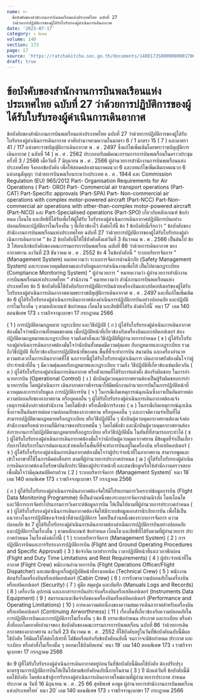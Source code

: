 ```yaml
---
name: >-
  ข้อบังคับของสำนักงานการบินพลเรือนแห่งประเทศไทย ฉบับที่ 27
  ว่าด้วยการปฏิบัติการของผู้ได้รับใบรับรองผู้ดำเนินการเดินอากาศ
date: '2023-07-17'
category: ง พิเศษ
volume: 140
section: 173
page: 17
source: 'https://ratchakitcha.soc.go.th/documents/140D173S0000000001700.pdf'
draft: true
---
```


# ข้อบังคับของสำนักงานการบินพลเรือนแห่งประเทศไทย ฉบับที่ 27 ว่าด้วยการปฏิบัติการของผู้ได้รับใบรับรองผู้ดำเนินการเดินอากาศ

ข้อบังคับของสํานักงานการบินพลเรือนแห่งประเทศไทย ฉบับที่ 27 ว่าด้วยการปฏิบัติการของผู้ได้รับใบรับรองผู้ดําเนินการเดินอากาศ อาศัยอํานาจตามความในมาตรา 6 / 1 มาตรา 15 ( 7 ) และมาตรา 41 / 117 แห่งพระราชบัญญัติการเดินอากาศ พ . ศ . 2497 ซึ่งแก้ไขเพิ่มเติมโดยพระราชบัญญัติการเดินอากาศ ( ฉบับที่ 14 ) พ . ศ . 2562 ประกอบกับมติคณะกรรมการการบินพลเรือนในคราวประชุมครั้งที่ 3 / 2566 เมื่อวันที่ 7 มิถุนายน พ . ศ . 2566 ผู้อํานวยการสํานักงานการบินพลเรือนแห่งประเทศไทย จึงออกข้อบังคับ เพื่อให้สอดคล้องตามภาคผนวก 6 และบทแก้ไขเพิ่มเติมภาคผนวก 6 แห่งอนุสัญญา ว่าด้วยการบินพลเรือนระหว่างประเทศ ค . ศ . 1944 และ Commission Regulation (EU) 965/2012 Part- Organisation Requirements for Air Operations ( Part- ORO) Part- Commercial air transport operations (Part-CAT) Part-Specific approvals (Part-SPA) Part- Non-commercial air operations with complex motor-powered aircraft (Part-NCC) Part-Non-commercial air operations with other-than-complex motor-powered aircraft (Part-NCO) และ Part-Specialised operations (Part-SPO) เกี่ยวกับหลักเกณฑ์ ข้อกําหนด เงื่อนไข และสิทธิที่ได้รับเพื่อให้ผู้ได้รับ ใบรับรองผู้ดําเนินการเดินอากาศปฏิบัติการบินอย่างปลอดภัยและปฏิบัติการในเรื่องอื่น ๆ ที่เกี่ยวข้องไว้ ดังต่อไปนี้ ข้อ 1 ข้อบังคับนี้เรียกว่า “ ข้อบังคับของสํานักงานการบินพลเรือนแห่งประเทศไทย ฉบับที่ 27 ว่าด้วยการปฏิบัติการของผู้ได้รับใบรับรองผู้ดําเนินการเดินอากาศ ” ข้อ 2 ข้อบังคับนี้ให้ใช้บังคับตั้งแต่วันที่ 3 ธันวาคม พ . ศ . 2566 เป็นต้นไป ข้อ 3 ให้ยกเลิกข้อบังคับของคณะกรรมการการบินพลเรือน ฉบับที่ 86 ว่าด้วยการเดินอากาศ ของอากาศยาน ลงวันที่ 23 ธันวาคม พ . ศ . 2552 ข้อ 4 ในข้อบังคับนี้ “ ระบบบริหารจัดการ ” (Management System) หมายความว่า ระบบการจัดการด้านนิรภัย (Safety Management System) และระบบควบคุมติดตามและกํากับดูแลการดําเนินงานเพื่อให้ เป็นไปตามกฎระเบียบ (Compliance Monitoring System) “ ผู้อํานวยการ ” หมายความว่า ผู้อํานวยการสํานักงานการบินพลเรือนแห่งประเทศไทย “ สํานักงาน ” หมายความว่า สํานักงานการบินพลเรือนแห่งประเทศไทย ข้อ 5 ข้อบังคับนี้ใช้บังคับกับการปฏิบัติการบินด้วยเครื่องบินและเฮลิคอปเตอร์ของผู้ได้รับ ใบรับรองผู้ดําเนินการเดินอากาศตามพระราชบัญญัติการเดินอากาศ พ . ศ . 2497 และที่แก้ไขเพิ่มเติม ข้อ 6 ผู้ได้รับใบรับรองผู้ดําเนินการเดินอากาศต้องดําเนินการปฏิบัติการบินอย่างปลอดภัย และปฏิบัติการในเรื่องอื่น ๆ ตามหลักเกณฑ์ ข้อกําหนด เงื่อนไข และสิทธิที่ได้รับ ดังต่อไปนี้ ้ หนา 17 ่ เลม 140 ตอนพิเศษ 173 ง ราชกิจจานุเบกษา 17 กรกฎาคม 2566

( 1 ) การปฏิบัติตามกฎหมาย กฎระเบียบ และวิธีปฏิบัติ ( ก ) ผู้ได้รับใบรับรองผู้ดําเนินการเดินอากาศต้องมั่นใจว่าพนักงานทั้งหมดของตน เมื่อปฏิบัติหน้าที่เกี่ยวข้องกับเครื่องบินและเฮลิคอปเตอร์ ต้องปฏิบัติตามกฎหมายและกฎระเบียบ รวมถึงคําสั่งและวิธีปฏิบัติที่ผู้อํานวยการกําหนด ( ข ) ผู้ได้รับใบรับรองผู้ดําเนินการเดินอากาศต้องมั่นใจว่านักบินทั้งหมดมีความคุ้นเคย กับกฎหมายและกฎระเบียบ รวมถึงวิธีปฏิบัติ ที่เกี่ยวข้องกับการปฏิบัติหน้าที่ของตน พื้นที่ที่จะทําการบิน สนามบิน และเครื่องอํานวยความสะดวกในการเดินอากาศที่ใช้ นอกจากนี้ผู้ได้รับใบรับรองผู้ดําเนินการ เดินอากาศยังต้องมั่นใจว่าผู้ประจําหน้าที่อื่น ๆ มีความคุ้นเคยกับกฎหมายและกฎระเบียบ รวมถึง วิธีปฏิบัติที่เกี่ยวข้องเช่นเดียวกัน ( ค ) ผู้ได้รับใบรับรองผู้ดําเนินการเดินอากาศ หรือตัวแทนที่ได้รับการแต่งตั้ง ต้องรับผิดชอบ ในการอํานวยการบิน (Operational Control) ( ง ) นักบินผู้ควบคุมอากาศยานต้องเป็นผู้รับผิดชอบการอํานวยการบิน โดยผู้ดําเนินการ เดินอากาศอาจพิจารณาให้มีพนักงานอํานวยการบินในการปฏิบัติหน้าที่ควบคุมและการกํากับดูแล การปฏิบัติการบิน ( จ ) ในกรณีเกิดเหตุการณ์ฉุกเฉินซึ่งอาจเป็นอันตรายต่อความปลอดภัยของอากาศยาน หรือบุคคลอื่น ๆ ผู้ได้รับใบรับรองผู้ดําเนินการเดินอากาศต้องแจ้งเหตุการณ์ดังกล่าวต่อสํานักงาน โดยไม่ชักช้า หรือเมื่อมีการร้องขอ ( ฉ ) ในกรณีเกิดเหตุการณ์ฉุกเฉิน ซึ่งอาจเป็นอันตรายต่อความปลอดภัยของอากาศยาน หรือบุคคลอื่น ๆ และอาจมีความจําเป็นที่ไม่สามารถปฏิบัติตามกฎหมายหรือกฎระเบียบ หรือวิธีปฏิบัติใด ๆ นักบินผู้ควบคุมอากาศยานต้องแจ้งต่อสํานักงานหรือหน่วยงานที่มีอํานาจของประเทศนั้น ๆ โดยไม่ชักช้า และนักบินผู้ควบคุมอากาศยานต้องส่งรายงานการไม่ปฏิบัติตามกฎหมายหรือกฎระเบียบ หรือวิธีปฏิบัตินั้น ในทันทีที่สามารถกระทําได้ ( ช ) ผู้ได้รับใบรับรองผู้ดําเนินการเดินอากาศต้องมั่นใจว่านักบินผู้ควบคุมอากาศยาน มีข้อมูลที่จําเป็นเกี่ยวกับการให้บริการในการค้นหาและช่วยเหลือในพื้นที่ที่จะทําการบินอยู่ในเครื่องบิน หรือเฮลิคอปเตอร์ ( ซ ) ผู้ได้รับใบรับรองผู้ดําเนินการเดินอากาศต้องมั่นใจว่าผู้ประจําหน้าที่ในอากาศยาน สามารถพูดและเข้าใจภาษาที่ใช้ในการติดต่อสื่อสาร ตามที่ผู้อํานวยการประกาศกําหนด ( ฌ ) ผู้ได้รับใบรับรองผู้ดําเนินการเดินอากาศต้องเก็บรักษาบันทึกประวัติของผู้ประจําหน้าที่ และสมาชิกลูกเรือให้สํานักงานตรวจสอบ เพื่อมั่นใจว่ามีคุณสมบัติครบถ้วน ( 2 ) ระบบบริหารจัดการ (Management System) ้ หนา 18 ่ เลม 140 ตอนพิเศษ 173 ง ราชกิจจานุเบกษา 17 กรกฎาคม 2566

( ก ) ผู้ได้รับใบรับรองผู้ดําเนินการเดินอากาศต้องจัดให้มีโปรแกรมการวิเคราะห์ข้อมูลการบิน (Flight Data Monitoring Programme) ที่เป็นส่วนหนึ่งของระบบการจัดการด้านนิรภัย โดยเงื่อนไข และวิธีการการจัดทําโปรแกรมการวิเคราะห์ข้อมูลการบิน ให้เป็นไปตามที่ผู้อํานวยการประกาศกําหนด ( ข ) ผู้ได้รับใบรับรองผู้ดําเนินการเดินอากาศต้องจัดให้มีระบบข้อมูลเอกสารนิรภัยการบิน เพื่อใช้เป็นแนวทางในการปฏิบัติของเจ้าหน้าที่ด้านปฏิบัติการ โดยเป็นส่วนหนึ่งของระบบการจัดการ ความปลอดภัย ข้อ 7 ผู้ได้รับใบรับรองผู้ดําเนินการเดินอากาศต้องดําเนินการปฏิบัติการบินอย่างปลอดภัย และปฏิบัติการในเรื่องอื่น ๆ ตามหลักเกณฑ์ ข้อกําหนด เงื่อนไข และสิทธิที่ได้รับตามที่ผู้อํานวยการ ประกาศกําหนด ในเรื่องดังต่อไปนี้ ( 1 ) ระบบบริหารจัดการ (Management System) ( 2 ) การปฏิบัติการบินและการรับรองการปฏิบัติการบิน (Flight and Ground Operating Procedures and Specific Approval) ( 3 ) ข้อจํากัดเวลาทําการบิน เวลาปฏิบัติหน้าที่และเวลาพักผ่อน (Flight and Duty Time Limitations and Rest Requirements) ( 4 ) ผู้ประจําหน้าที่ในอากาศ (Flight Crew) พนักงานอํานวยการบิน (Flight Operations Officer/Flight Dispatcher) และสมาชิกลูกเรือผู้ปฏิบัติหน้าที่ทางเทคนิค (Technical Crew) ( 5 ) พนักงานต้อนรับในเครื่องบินหรือเฮลิคอปเตอร์ (Cabin Crew) ( 6 ) การรักษาความปลอดภัยในเครื่องบินหรือเฮลิคอปเตอร์ (Security) ( 7 ) คู่มือ สมุดปูม และบันทึก (Manuals Logs and Records) ( 8 ) เครื่องวัด อุปกรณ์ และเอกสารการบินประจําเครื่องบินหรือเฮลิคอปเตอร์ (Instruments Data Equipment) ( 9 ) สมรรถนะและขีดจํากัดของเครื่องบินหรือเฮลิคอปเตอร์ (Performance and Operating Limitations) ( 10 ) การคงความต่อเนื่องของความสมควรเดินอากาศสําหรับเครื่องบินหรือเฮลิคอปเตอร์ (Continuing Airworthiness) ( 11 ) เรื่องอื่นที่เกี่ยวข้องกับความปลอดภัยในการปฏิบัติการบินและการปฏิบัติการในเรื่องอื่น ๆ ข้อ 8 บรรดาข้อกําหนด ประกาศ และระเบียบ หรือคําสั่งที่ออกโดยอาศัยอํานาจของ ข้อบังคับของคณะกรรมการการบินพลเรือน ฉบับที่ 86 ว่าด้วยการเดินอากาศของอากาศยาน ลงวันที่ 23 ธันวาคม พ . ศ . 2552 ที่ใช้บังคับอยู่ในวันที่ข้อบังคับฉบับนี้มีผลใช้บังคับ ให้มีผลใช้ได้ต่อไปเท่าที่ ไม่่ขัดหรือแย้งกับข้อบังคับฉบับนี้ จนกว่าจะมีข้อกําหนด ประกาศ และระเบียบ หรือคําสั่งในเรื่องนั้น ๆ ออกมาใช้บังคับแทน ้ หนา 19 ่ เลม 140 ตอนพิเศษ 173 ง ราชกิจจานุเบกษา 17 กรกฎาคม 2566

ข้อ 9 ผู้ที่ได้รับใบรับรองผู้ดําเนินการเดินอากาศอยู่ก่อนวันที่ข้อบังคับนี้มีผลใช้บังคับ ต้องปรับปรุงมาตรฐานการปฏิบัติการบินให้เป็นไปตามข้อบังคับฉบับนี้ภายในสาม ( 3 ) ปี นับแต่วันที่ ข้อบังคับนี้มีผลใช้บังคับ โดยต้องเข้าสู่การรับรองผู้ดําเนินการเดินอากาศใหม่ตามที่ผู้อํานวยการประกาศ กําหนด ประกาศ ณ วันที่ 16 มิถุนายน พ . ศ . 25 66 สุทธิพงษ์ คงพูล ผู้อํานวยการสํานักงานการบินพลเรือนแห่งประเทศไทย ้ หนา 20 ่ เลม 140 ตอนพิเศษ 173 ง ราชกิจจานุเบกษา 17 กรกฎาคม 2566
